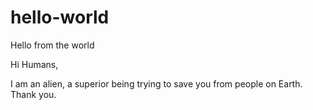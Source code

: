 # hello-world
Hello from the world

Hi Humans,

I am an alien, a superior being trying to save you from people on Earth. Thank you.
